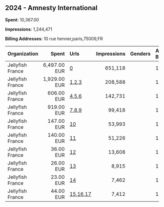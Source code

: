 ## 2024 - Amnesty International 
**Spent**: 10,367.00

**Impressions**: 1,244,471

**Billing Addresses**: 10 rue henner,paris,75009,FR

|Organization|Spent|Urls|Impressions|Genders|Age Brackets|Country Codes|
|:---|---:|:---|---:|:---|:---|:---|
|Jellyfish France|6,497.00 EUR|[0](https://www.snap.com/political-ads/asset/307f69a62fab2917bcf29c3221dd833b044c3687f4ffda4dd5851d840eac6b87?mediaType=mp4)|651,118||18+|france|
|Jellyfish France|1,929.00 EUR|[1](https://www.snap.com/political-ads/asset/9051e133937b0c03123df8224720a2c5b685b70646c511425751f461f7ba1897?mediaType=mp4),[2](https://www.snap.com/political-ads/asset/a963cf13bc4d1765b68989ec08d7cb3130b25ed7ee1783f36f52f4a3e89af062?mediaType=png),[3](https://www.snap.com/political-ads/asset/e08f2dd0f09cd12803fe0ed7b5bc26a2e85adb527a8c92330167ddce4a97f5c2?mediaType=png)|208,588||18+|france|
|Jellyfish France|606.00 EUR|[4](https://www.snap.com/political-ads/asset/6948554a67cf7578ceae30d160fc6d04401afad3800407560ba6bd14fc2af186?mediaType=mp4),[5](https://www.snap.com/political-ads/asset/a963cf13bc4d1765b68989ec08d7cb3130b25ed7ee1783f36f52f4a3e89af062?mediaType=png),[6](https://www.snap.com/political-ads/asset/e08f2dd0f09cd12803fe0ed7b5bc26a2e85adb527a8c92330167ddce4a97f5c2?mediaType=png)|142,731||18+|france|
|Jellyfish France|919.00 EUR|[7](https://www.snap.com/political-ads/asset/f77fbe3207755b879f671934137e905f02c644bc0f1cca28adcd02872618c0a1?mediaType=mp4),[8](https://www.snap.com/political-ads/asset/a963cf13bc4d1765b68989ec08d7cb3130b25ed7ee1783f36f52f4a3e89af062?mediaType=png),[9](https://www.snap.com/political-ads/asset/e08f2dd0f09cd12803fe0ed7b5bc26a2e85adb527a8c92330167ddce4a97f5c2?mediaType=png)|99,418||18+|france|
|Jellyfish France|147.00 EUR|[10](https://www.snap.com/political-ads/asset/5ecf0528811ad6d51811287cf069a844386ff535e5dccefbfd1079eccdba94b8?mediaType=mp4)|53,993||18+|france|
|Jellyfish France|140.00 EUR|[11](https://www.snap.com/political-ads/asset/a391ea21d11867e25cb7c5f2846a9fe7dd4422bc58b417eb1efac7251698ef5b?mediaType=mp4)|51,226||18+|france|
|Jellyfish France|36.00 EUR|[12](https://www.snap.com/political-ads/asset/1905812cabe87caaa55544ff289398f9604288be4ff042b8168c323a02e67f63?mediaType=jpeg)|13,608||18+|france|
|Jellyfish France|26.00 EUR|[13](https://www.snap.com/political-ads/asset/7511b9ed2db7608836db2f9b7393a53fee9fa05de3380beb2343538c40320c8b?mediaType=jpeg)|8,915||18+|france|
|Jellyfish France|23.00 EUR|[14](https://www.snap.com/political-ads/asset/de4f18b123963d6eda184d63d4fc816bff61ca97afe9a03f7c96340ddc54e682?mediaType=jpeg)|7,462||18+|france|
|Jellyfish France|44.00 EUR|[15](https://www.snap.com/political-ads/asset/9051e133937b0c03123df8224720a2c5b685b70646c511425751f461f7ba1897?mediaType=mp4),[16](https://www.snap.com/political-ads/asset/a963cf13bc4d1765b68989ec08d7cb3130b25ed7ee1783f36f52f4a3e89af062?mediaType=png),[17](https://www.snap.com/political-ads/asset/e08f2dd0f09cd12803fe0ed7b5bc26a2e85adb527a8c92330167ddce4a97f5c2?mediaType=png)|7,412||18+|france|
